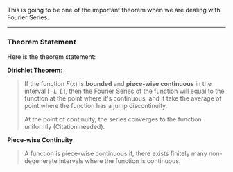 This is going to be one of the important theorem when we are dealing with Fourier Series.

---
### **Theorem Statement**

Here is the theorem statement: 

**Dirichlet Theorem**: 

> If the function $F(x)$ is **bounded** and **piece-wise continuous** in the interval $[-L, L]$, then the Fourier Series of the function will equal to the function at the point where it's continuous, and it take the average of point where the function has a jump discontinuity. 
> 
> At the point of continuity, the series converges to the function uniformly (Citation needed). 

**Piece-wise Continuity**

> A function is piece-wise continuous if, there exists finitely many non-degenerate intervals where the function is continuous. 
